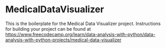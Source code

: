 # MedicalDataVisualizer
This is the boilerplate for the Medical Data Visualizer project. Instructions for building your project can be found at https://www.freecodecamp.org/learn/data-analysis-with-python/data-analysis-with-python-projects/medical-data-visualizer
